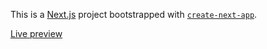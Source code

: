 This is a [Next.js](https://nextjs.org/) project bootstrapped with [`create-next-app`](https://github.com/vercel/next.js/tree/canary/packages/create-next-app).

[Live preview](https://custom-hooks-git-navbar-shubhamtiwari909.vercel.app/)
